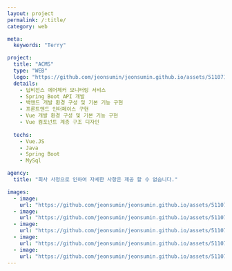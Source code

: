 ```yaml
---
layout: project
permalink: /:title/
category: web

meta:
  keywords: "Terry"

project:
  title: "ACMS"
  type: "WEB"
  logo: "https://github.com/jeonsumin/jeonsumin.github.io/assets/51107183/d70fac55-2a9d-4908-aa59-1db51f84b9f7"
  details:
    - 딥비전스 에어체커 모니터링 서비스
    - Spring Boot API 개발 
    - 백앤드 개발 환경 구성 및 기본 기능 구현 
    - 프론트앤드 인터페이스 구현
    - Vue 개발 환경 구성 및 기본 기능 구현 
    - Vue 컴포넌트 계층 구조 디자인 
    
  techs:
    - Vue.JS
    - Java
    - Spring Boot
    - MySql

agency:
  title: "회사 사정으로 인하여 자세한 사항은 제공 할 수 없습니다."

images:
  - image:
    url: "https://github.com/jeonsumin/jeonsumin.github.io/assets/51107183/5b11471a-d538-4310-a453-d02933d14451"
  - image:
    url: "https://github.com/jeonsumin/jeonsumin.github.io/assets/51107183/b7c2202d-5c29-4d3b-8a83-91e2b44703c0"
  - image:
    url: "https://github.com/jeonsumin/jeonsumin.github.io/assets/51107183/9c0acfc2-fe28-49c6-ade3-9581c2191e29"
  - image:
    url: "https://github.com/jeonsumin/jeonsumin.github.io/assets/51107183/a2b2cf5f-b71b-4365-8049-2d7104837c46"
  - image:
    url: "https://github.com/jeonsumin/jeonsumin.github.io/assets/51107183/a9e9bbe2-ef01-4e9f-b9fc-1179417ee6c0"
---
```

